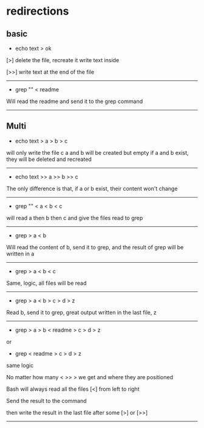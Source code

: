 # redirections



## basic

* echo text > ok

 [>] delete the file, recreate it write text inside
 
 [>>] write text at the end of the file


---

* grep "" < readme

Will read the readme and send it to the grep command

---

## Multi

* echo text > a > b > c

will only write the file c
a and b will be created but empty
if a and b exist, they will be deleted and recreated

---

* echo text >> a >> b >> c

The only difference is that, if a or b exist, their content won't change

---


* grep "" < a < b < c

will read a then b then c and give the files read to grep

---

* grep > a < b

Will read the content of b, send it to grep, and the result of grep will be written in a


---

* grep > a < b < c

Same, logic, all files will be read

---

* grep > a < b > c > d > z

Read b, send it to grep, great output written in the last file, z

---

* grep > a > b < readme > c > d > z

or 

* grep < readme > c > d > z

same logic

No matter how many < >> > we get and where they are positioned 

Bash will always read all the files [<] from left to right

Send the result to the command 

then write the result in the last file after some [>] or [>>]

---
